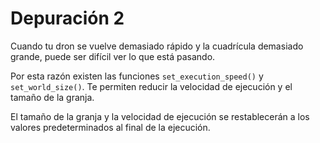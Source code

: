 # Depuración 2
Cuando tu dron se vuelve demasiado rápido y la cuadrícula demasiado grande, puede ser difícil ver lo que está pasando.

Por esta razón existen las funciones `set_execution_speed()` y `set_world_size()`.
Te permiten reducir la velocidad de ejecución y el tamaño de la granja. 

El tamaño de la granja y la velocidad de ejecución se restablecerán a los valores predeterminados al final de la ejecución.